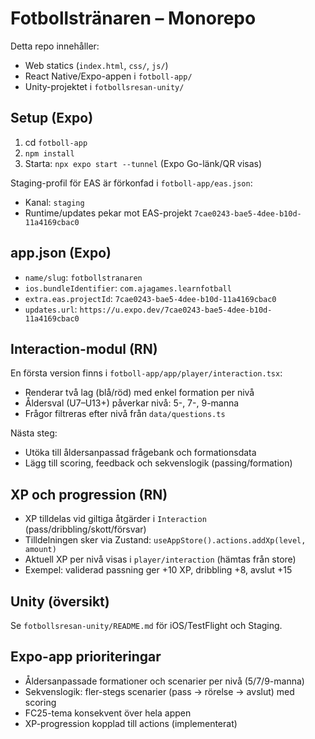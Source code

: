 # Fotbollstränaren – Monorepo

Detta repo innehåller:

- Web statics (`index.html`, `css/`, `js/`)
- React Native/Expo-appen i `fotboll-app/`
- Unity-projektet i `fotbollsresan-unity/`

## Setup (Expo)

1) cd `fotboll-app`
2) `npm install`
3) Starta: `npx expo start --tunnel` (Expo Go-länk/QR visas)

Staging-profil för EAS är förkonfad i `fotboll-app/eas.json`:

- Kanal: `staging`
- Runtime/updates pekar mot EAS-projekt `7cae0243-bae5-4dee-b10d-11a4169cbac0`

## app.json (Expo)

- `name/slug`: `fotbollstranaren`
- `ios.bundleIdentifier`: `com.ajagames.learnfotball`
- `extra.eas.projectId`: `7cae0243-bae5-4dee-b10d-11a4169cbac0`
- `updates.url`: `https://u.expo.dev/7cae0243-bae5-4dee-b10d-11a4169cbac0`

## Interaction-modul (RN)

En första version finns i `fotboll-app/app/player/interaction.tsx`:

- Renderar två lag (blå/röd) med enkel formation per nivå
- Åldersval (U7–U13+) påverkar nivå: 5-, 7-, 9-manna
- Frågor filtreras efter nivå från `data/questions.ts`

Nästa steg:

- Utöka till åldersanpassad frågebank och formationsdata
- Lägg till scoring, feedback och sekvenslogik (passing/formation)

## XP och progression (RN)

- XP tilldelas vid giltiga åtgärder i `Interaction` (pass/dribbling/skott/försvar)
- Tilldelningen sker via Zustand: `useAppStore().actions.addXp(level, amount)`
- Aktuell XP per nivå visas i `player/interaction` (hämtas från store)
- Exempel: validerad passning ger +10 XP, dribbling +8, avslut +15

## Unity (översikt)

Se `fotbollsresan-unity/README.md` för iOS/TestFlight och Staging.

## Expo-app prioriteringar

- Åldersanpassade formationer och scenarier per nivå (5/7/9-manna)
- Sekvenslogik: fler-stegs scenarier (pass -> rörelse -> avslut) med scoring
- FC25-tema konsekvent över hela appen
- XP-progression kopplad till actions (implementerat)
